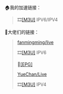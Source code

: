 🏠我的加速链接：

>🎞️[[M3U]](https://mirror.ghproxy.com/https://raw.githubusercontent.com/towerstreet/IPTV-TVBOX/main/IPTV.m3u)    IPV6/IPV4

🎈大佬们的链接：

>[fanmingming/live](https://github.com/fanmingming/live)
>
>🎞️[[M3U]](https://github.com/fanmingming/live/blob/main/tv/m3u/ipv6.m3u)    IPV6
>
>🔗[[EPG]](https://mirror.ghproxy.com/https://raw.githubusercontent.com/fanmingming/live/main/e.xml)
>
>[YueChan/Live](https://github.com/YueChan/Live)
>
>🎞️[[M3U]](https://github.com/YueChan/Live/blob/main/IPTV.m3u)    IPV4
